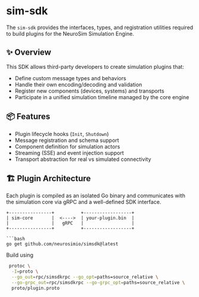 # sim-sdk

The `sim-sdk` provides the interfaces, types, and registration utilities required to build plugins for the NeuroSim Simulation Engine.

## ✨ Overview

This SDK allows third-party developers to create simulation plugins that:

- Define custom message types and behaviors
- Handle their own encoding/decoding and validation
- Register new components (devices, systems) and transports
- Participate in a unified simulation timeline managed by the core engine

## 📦 Features

- Plugin lifecycle hooks (`Init`, `Shutdown`)
- Message registration and schema support
- Component definition for simulation actors
- Streaming (SSE) and event injection support
- Transport abstraction for real vs simulated connectivity

## 🏗️ Plugin Architecture

Each plugin is compiled as an isolated Go binary and communicates with the simulation core via gRPC and a well-defined SDK interface.

```text
+----------------+          +------------------+
| sim-core       |  <---->  | your-plugin.bin  |
|                |   gRPC   |                  |
+----------------+          +------------------+

```bash
go get github.com/neurosimio/simsdk@latest
```

Build using
```bash
 protoc \
  -I=proto \
  --go_out=rpc/simsdkrpc --go_opt=paths=source_relative \
  --go-grpc_out=rpc/simsdkrpc --go-grpc_opt=paths=source_relative \
  proto/plugin.proto
 ``` 